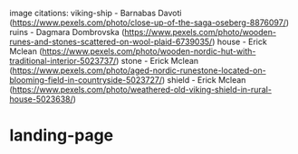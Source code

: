 image citations:
viking-ship - Barnabas Davoti (https://www.pexels.com/photo/close-up-of-the-saga-oseberg-8876097/)
ruins - Dagmara Dombrovska (https://www.pexels.com/photo/wooden-runes-and-stones-scattered-on-wool-plaid-6739035/)
house - Erick Mclean (https://www.pexels.com/photo/wooden-nordic-hut-with-traditional-interior-5023737/)
stone - Erick Mclean (https://www.pexels.com/photo/aged-nordic-runestone-located-on-blooming-field-in-countryside-5023727/)
shield - Erick Mclean (https://www.pexels.com/photo/weathered-old-viking-shield-in-rural-house-5023638/)
# landing-page